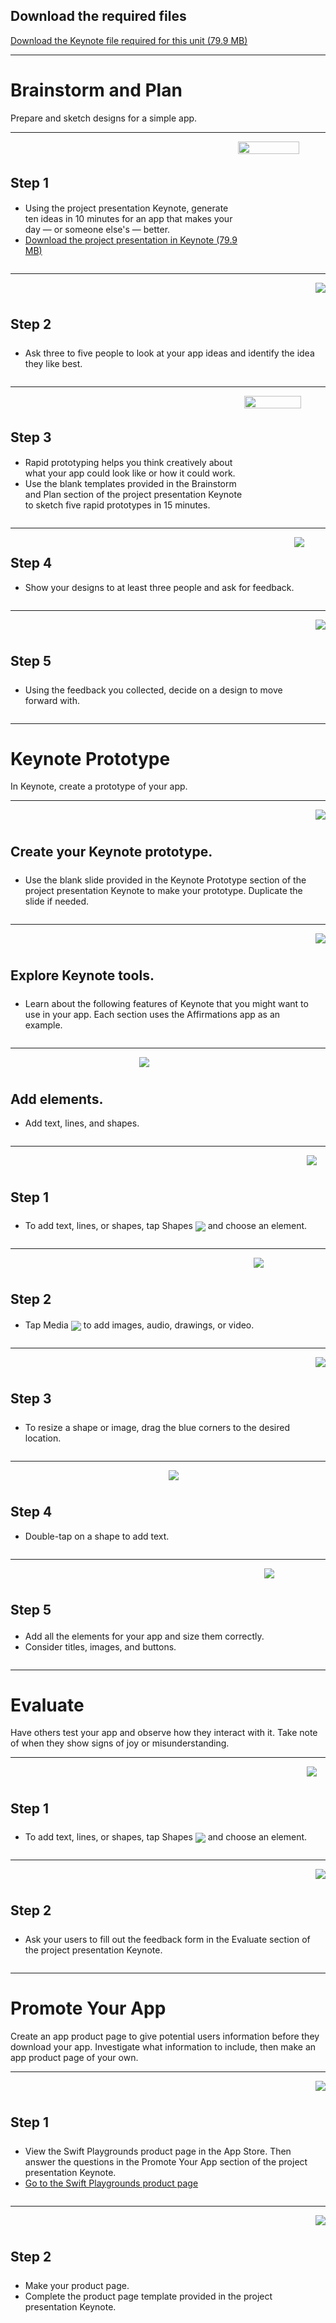 ## Download the required files

<a href="https://apple.co/designasimpleapp-project3">Download the Keynote file required for this unit (79.9 MB)</a>

---

# Brainstorm and Plan

Prepare and sketch designs for a simple app.

---

<div style="display: flex;">
    <div style="margin-top:5%;">
    <h2>Step 1</h2>
    <ul style="margin-top:5%;">
        <li>Using the project presentation Keynote, generate ten ideas in 10 minutes for an app that makes your day — or someone else's — better.</li>
        <li><a href="https://apple.co/designasimpleapp-project3">Download the project presentation in Keynote (79.9 MB)</a></li>
    </ul>
    </div>
    <img style="width:70%" src="/markdown/track_a/assets/7a-s1-step1.png">
</div>

---

<div style="display: flex;">
    <div style="margin-top:5%;">
    <h2>Step 2</h2>
    <ul style="margin-top:5%;">
        <li>Ask three to five people to look at your app ideas and identify the idea they like best.</li>
    </ul>
    </div>
    <img src="/markdown/track_a/assets/7a-s1-step2.png">
</div>

---

<div style="display: flex;">
    <div style="margin-top:5%;">
    <h2>Step 3</h2>
    <ul style="margin-top:5%;">
        <li>Rapid prototyping helps you think creatively about what your app could look like or how it could work.</li>
        <li>Use the blank templates provided in the Brainstorm and Plan section of the project presentation Keynote to sketch five rapid prototypes in 15 minutes.</li>
    </ul>
    </div>
    <img style="width:70%;" src="/markdown/track_a/assets/7a-s1-step3.png">
</div>

---

<div style="display: flex;">
    <div style="margin-top:0%;">
    <h2>Step 4</h2>
    <ul>
    <li>Show your designs to at least three people and ask for feedback.</li>
    </ul>
    </div>
    <img src="/markdown/track_a/assets/7a-s1-step4.png">

</div>

---

<div style="display: flex;">
    <div style="margin-top:5%;">
    <h2>Step 5</h2>
    <ul style="margin-top:5%;">
        <li>Using the feedback you collected, decide on a design to move forward with.</li>
    </ul>
    </div>
    <img src="/markdown/track_a/assets/7a-s1-step5.png">
</div>

---

# Keynote Prototype

In Keynote, create a prototype of your app.

---

<div style="display: flex;">
    <div style="margin-top:5%;">
    <h2>Create your Keynote prototype.</h2>
    <ul style="margin-top:5%;">
        <li>Use the blank slide provided in the Keynote Prototype section of the project presentation Keynote to make your prototype. Duplicate the slide if needed.</li>
    </ul>
    </div>
    <img src="/markdown/track_a/assets/7a-s2-step0.jpg">
</div>

---

<div style="display: flex;">
    <div style="margin-top:5%;">
    <h2>Explore Keynote tools.</h2>
    <ul style="margin-top:5%;">
        <li>Learn about the following features of Keynote that you might want to use in your app. Each section uses the Affirmations app as an example.</li>
    </ul>
    </div>
    <img src="/markdown/track_a/assets/7a-s2-step0-2.jpg">
</div>

---

<div style="display: flex;">
    <div style="margin-top:5%;">
    <h2>Add elements.</h2>
    <ul style="margin-top:5%;">
        <li>Add text, lines, and shapes.</li>
    </ul>
    </div>
    <img src="/markdown/track_a/assets/7a-s2-step0-3.jpg">
</div>

---

<div style="display: flex;">
    <div style="margin-top:5%;">
    <h2>Step 1</h2>
    <ul style="margin-top:5%;">
        <li>To add text, lines, or shapes, tap Shapes <img style="margin-bottom:-4px;" src="/markdown/track_a/assets/il_shape.png">  and choose an element.</li>
    </ul>
    </div>
    <img src="/markdown/track_a/assets/7a-s2-step1.jpg">
</div>

---

<div style="display: flex;">
    <div style="margin-top:5%;">
    <h2>Step 2</h2>
    <ul style="margin-top:5%;">
        <li>Tap Media <img style="margin-bottom:-4px;" src="/markdown/track_a/assets/il_media.png">  to add images, audio, drawings, or video. </li>
    </ul>
    </div>
    <img src="/markdown/track_a/assets/7a-s2-step2.jpg">
</div>

---

<div style="display: flex;">
    <div style="margin-top:5%;">
    <h2>Step 3</h2>
    <ul style="margin-top:5%;">
        <li>To resize a shape or image, drag the blue corners to the desired location.</li>
    </ul>
    </div>
    <img src="/markdown/track_a/assets/7a-s2-step3.jpg">
</div>

---

<div style="display: flex;">
    <div style="margin-top:5%;">
    <h2>Step 4</h2>
    <ul style="margin-top:5%;">
        <li>Double-tap on a shape to add text.</li>
    </ul>
    </div>
    <img src="/markdown/track_a/assets/7a-s2-step4.jpg">
</div>

---

<div style="display: flex;">
    <div style="margin-top:5%;">
    <h2>Step 5</h2>
    <ul style="margin-top:5%;">
        <li>Add all the elements for your app and size them correctly.</li>
        <li>Consider titles, images, and buttons.</li>
    </ul>
    </div>
    <img src="/markdown/track_a/assets/7a-s2-step5.png">
</div>

---

# Evaluate

Have others test your app and observe how they interact with it. Take note of when they show signs of joy or misunderstanding.

---

<div style="display: flex;">
    <div style="margin-top:5%;">
    <h2>Step 1</h2>
    <ul style="margin-top:5%;">
        <li>To add text, lines, or shapes, tap Shapes <img style="margin-bottom:-4px;" src="/markdown/track_a/assets/il_shape.png">  and choose an element.</li>
    </ul>
    </div>
    <img src="/markdown/track_a/assets/7a-s3-step1.jpg">
</div>

---

<div style="display: flex;">
    <div style="margin-top:5%;">
    <h2>Step 2</h2>
    <ul style="margin-top:5%;">
        <li>Ask your users to fill out the feedback form in the Evaluate section of the project presentation Keynote.</li>
    </ul>
    </div>
    <img src="/markdown/track_a/assets/7a-s3-step2.jpg">
</div>

---

# Promote Your App

Create an app product page to give potential users information before they download your app. Investigate what information to include, then make an app product page of your own.

---

<div style="display: flex;">
    <div style="margin-top:5%;">
    <h2>Step 1</h2>
    <ul style="margin-top:5%;">
        <li>View the Swift Playgrounds product page in the App Store. Then answer the questions in the Promote Your App section of the project presentation Keynote.</li>
        <li><a href="https://apps.apple.com/us/app/swift-playgrounds/id1496833156?mt=12">Go to the Swift Playgrounds product&nbsp;page</a>
    </ul>
    </div>
    <img src="/markdown/track_a/assets/7a-s4-step1.jpg">
</div>

---

<div style="display: flex;">
    <div style="margin-top:5%;">
    <h2>Step 2</h2>
    <ul style="margin-top:5%;">
        <li>Make your product page.</li>
        <li>Complete the product page template provided in the project presentation Keynote.</li>
    </ul>
    </div>
    <img src="/markdown/track_a/assets/7a-s4-step2.jpg">
</div>
